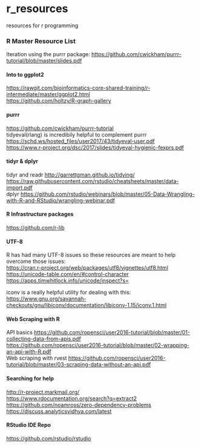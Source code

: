 # r_resources
resources for r programming

### R Master Resource List
Iteration using the purrr package:
https://github.com/cwickham/purrr-tutorial/blob/master/slides.pdf

#### Into to ggplot2
https://rawgit.com/bioinformatics-core-shared-training/r-intermediate/master/ggplot2.html  
https://github.com/holtzy/R-graph-gallery  

#### purrr 
https://github.com/cwickham/purrr-tutorial  
tidyeval(rlang) is incredibily helpful to complement purrr  
https://schd.ws/hosted_files/user2017/43/tidyeval-user.pdf  
https://www.r-project.org/dsc/2017/slides/tidyeval-hygienic-fexprs.pdf  

#### tidyr & dplyr
tidyr and readr
http://garrettgman.github.io/tidying/  
https://raw.githubusercontent.com/rstudio/cheatsheets/master/data-import.pdf  
dplyr
https://github.com/rstudio/webinars/blob/master/05-Data-Wrangling-with-R-and-RStudio/wrangling-webinar.pdf  

#### R Infrastructure packages
https://github.com/r-lib  


#### UTF-8
R has had many UTF-8 issues so these resources are meant to help overcome those issues:  
https://cran.r-project.org/web/packages/utf8/vignettes/utf8.html  
https://unicode-table.com/en/#control-character  
https://apps.timwhitlock.info/unicode/inspect?s=  

iconv is a really helpful utility for dealing with this:
https://www.gnu.org/savannah-checkouts/gnu/libiconv/documentation/libiconv-1.15/iconv.1.html

#### Web Scraping with R
API basics
https://github.com/ropensci/user2016-tutorial/blob/master/01-collecting-data-from-apis.pdf  
https://github.com/ropensci/user2016-tutorial/blob/master/02-wrapping-an-api-with-R.pdf  
Web scraping with rvest
https://github.com/ropensci/user2016-tutorial/blob/master/03-scraping-data-without-an-api.pdf  


#### Searching for help
http://r-project.markmail.org/  
https://www.rdocumentation.org/search?q=extract2  
https://github.com/noamross/zero-dependency-problems
https://discuss.analyticsvidhya.com/latest


#### RStudio IDE Repo
https://github.com/rstudio/rstudio  
